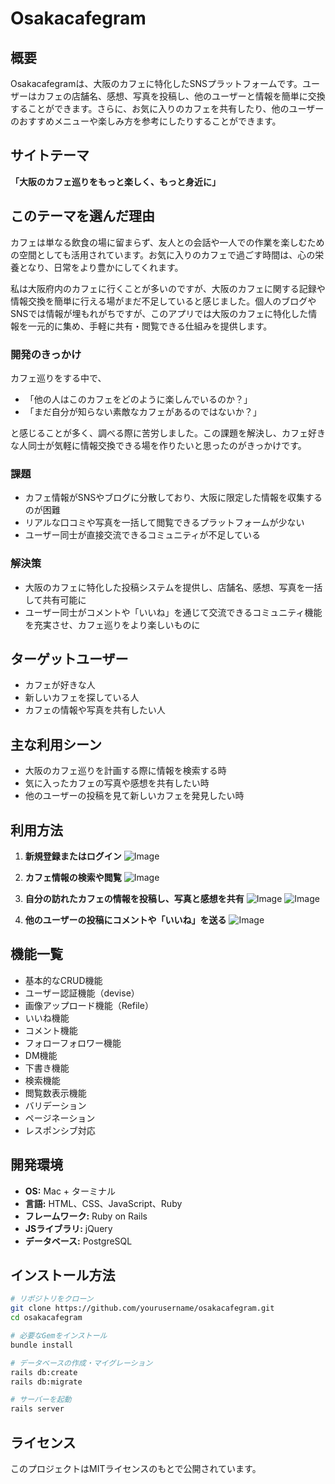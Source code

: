# Osakacafegram

## 概要

Osakacafegramは、大阪のカフェに特化したSNSプラットフォームです。ユーザーはカフェの店舗名、感想、写真を投稿し、他のユーザーと情報を簡単に交換することができます。さらに、お気に入りのカフェを共有したり、他のユーザーのおすすめメニューや楽しみ方を参考にしたりすることができます。

## サイトテーマ

**「大阪のカフェ巡りをもっと楽しく、もっと身近に」**

## このテーマを選んだ理由

カフェは単なる飲食の場に留まらず、友人との会話や一人での作業を楽しむための空間としても活用されています。お気に入りのカフェで過ごす時間は、心の栄養となり、日常をより豊かにしてくれます。

私は大阪府内のカフェに行くことが多いのですが、大阪のカフェに関する記録や情報交換を簡単に行える場がまだ不足していると感じました。個人のブログやSNSでは情報が埋もれがちですが、このアプリでは大阪のカフェに特化した情報を一元的に集め、手軽に共有・閲覧できる仕組みを提供します。

### 開発のきっかけ

カフェ巡りをする中で、
- 「他の人はこのカフェをどのように楽しんでいるのか？」
- 「まだ自分が知らない素敵なカフェがあるのではないか？」

と感じることが多く、調べる際に苦労しました。この課題を解決し、カフェ好きな人同士が気軽に情報交換できる場を作りたいと思ったのがきっかけです。


### 課題
- カフェ情報がSNSやブログに分散しており、大阪に限定した情報を収集するのが困難
- リアルな口コミや写真を一括して閲覧できるプラットフォームが少ない
- ユーザー同士が直接交流できるコミュニティが不足している

### 解決策
- 大阪のカフェに特化した投稿システムを提供し、店舗名、感想、写真を一括して共有可能に
- ユーザー同士がコメントや「いいね」を通じて交流できるコミュニティ機能を充実させ、カフェ巡りをより楽しいものに

## ターゲットユーザー

- カフェが好きな人
- 新しいカフェを探している人
- カフェの情報や写真を共有したい人

## 主な利用シーン

- 大阪のカフェ巡りを計画する際に情報を検索する時
- 気に入ったカフェの写真や感想を共有したい時
- 他のユーザーの投稿を見て新しいカフェを発見したい時

## 利用方法

1. **新規登録またはログイン**
![Image](https://github.com/user-attachments/assets/e545ebc9-dcaf-45dd-af04-0d2874539e81)

2. **カフェ情報の検索や閲覧**
![Image](https://github.com/user-attachments/assets/7bb8a2c2-6ae2-4d8d-ab2c-c8e4da02d4f6)
3. **自分の訪れたカフェの情報を投稿し、写真と感想を共有**
![Image](https://github.com/user-attachments/assets/5d0e036c-409d-47ec-bf19-c94af7ce96e9)
![Image]()

5. **他のユーザーの投稿にコメントや「いいね」を送る**
![Image]()

## 機能一覧

- 基本的なCRUD機能
- ユーザー認証機能（devise）
- 画像アップロード機能（Refile）
- いいね機能
- コメント機能
- フォローフォロワー機能
- DM機能
- 下書き機能
- 検索機能
- 閲覧数表示機能
- バリデーション
- ページネーション
- レスポンシブ対応

## 開発環境

- **OS:** Mac + ターミナル
- **言語:** HTML、CSS、JavaScript、Ruby
- **フレームワーク:** Ruby on Rails
- **JSライブラリ:** jQuery
- **データベース:** PostgreSQL

## インストール方法

```sh
# リポジトリをクローン
git clone https://github.com/yourusername/osakacafegram.git
cd osakacafegram

# 必要なGemをインストール
bundle install

# データベースの作成・マイグレーション
rails db:create
rails db:migrate

# サーバーを起動
rails server
```

## ライセンス

このプロジェクトはMITライセンスのもとで公開されています。
